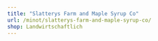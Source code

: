 ```yaml
---
title: "Slatterys Farm and Maple Syrup Co"
url: /minot/slatterys-farm-and-maple-syrup-co/
shop: Landwirtschaftlich
---
```

